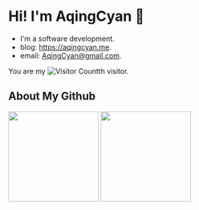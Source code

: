 # Hi! I'm AqingCyan 👋

- I'm a software development.
- blog: https://aqingcyan.me.
- email: AqingCyan@gmail.com.


You are my ![Visitor Count](https://profile-counter.glitch.me/AqingCyan/count.svg)th visitor.

## About My Github

<div align="left">
<img height='180' src="https://github-readme-stats.vercel.app/api/top-langs/?username=AqingCyan&layout=compact&langs_count=8&theme=dark&hide=brainfuck,css,html,less,shell" align="center" />
<img height='180' src="https://github-readme-stats.vercel.app/api?username=AqingCyan&show_icons=true&theme=dark" align="center" />
</div>  

